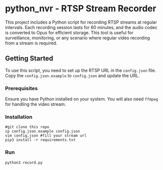 # python_nvr - RTSP Stream Recorder

This project includes a Python script for recording RTSP streams at regular intervals. Each recording session lasts for 60 minutes, and the audio codec is converted to Opus for efficient storage. This tool is useful for surveillance, monitoring, or any scenario where regular video recording from a stream is required.

## Getting Started

To use this script, you need to set up the RTSP URL in the `config.json` file. Copy the `config.json.example` to `config.json` and update the URL.

### Prerequisites

Ensure you have Python installed on your system. You will also need `ffmpeg` for handling the video stream.

### Installation
    #git clone this repo
    cp config.json.example config.json
    vim config.json #fill your stream url
    pip3 install -r requirements.txt

### Run

    python3 record.py

